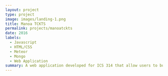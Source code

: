 ```yaml
---
layout: project
type: project
image: images/landing-1.png
title: Manoa TCKTS
permalink: projects/manoatckts
date: 2016
labels:
  - Javascript
  - HTML/CSS
  - Meteor
  - Mongo
  - Web Application
summary: A web application developed for ICS 314 that allow users to buy/sell concert tickets easily.   
---
```


